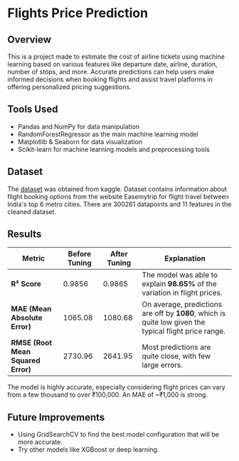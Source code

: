 # Flights Price Prediction

## Overview
This is a project made to  estimate the cost of airline tickets using machine learning based on various features like departure date, airline, duration, number of stops, and more. Accurate predictions can help users make informed decisions when booking flights and assist travel platforms in offering personalized pricing suggestions.

## Tools Used
- Pandas and NumPy for data manipulation
- RandomForestRegressor as the main machine learning model
- Matplotlib & Seaborn for data visualization
- Scikit-learn for machine learning models and preprocessing tools

## Dataset 
The [dataset](https://www.kaggle.com/datasets/shubhambathwal/flight-price-prediction) was obtained from kaggle. Dataset contains information about flight booking options from the website Easemytrip for flight travel between India's top 6 metro cities. There are 300261 datapoints and 11 features in the cleaned dataset.

## Results
| Metric                             | Before Tuning | After Tuning | Explanation                                                                                           |
| ---------------------------------- | ------------- | ------------ | ----------------------------------------------------------------------------------------------------- |
| **R² Score**                       | 0.9856        | 0.9865       | The model was able to explain **98.65%** of the variation in flight prices.                           |
| **MAE (Mean Absolute Error)**      | 1065.08       | 1080.68      | On average, predictions are off by **1080**, which is quite low given the typical flight price range. |
| **RMSE (Root Mean Squared Error)** | 2730.96       | 2641.95      | Most predictions are quite close, with few large errors.                                              |
The model is highly accurate, especially considering flight prices can vary from a few thousand to over ₹100,000. An MAE of ~₹1,000 is strong.

## Future Improvements
- Using GridSearchCV to find the best model configuration that will be more accurate.
- Try other models like XGBoost or deep learning.
